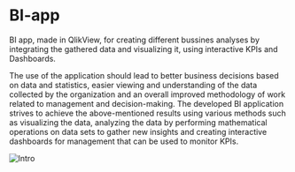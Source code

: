 # BI-app
BI app, made in QlikView, for creating different bussines analyses by integrating the gathered data and visualizing it, using interactive KPIs and Dashboards.

The use of the application should lead to better business decisions based on data and statistics, easier viewing and understanding of the data collected by the organization and an overall improved methodology of work related to management and decision-making. The developed BI application strives to achieve the above-mentioned results using various methods such as visualizing the data, analyzing the data by performing mathematical operations on data sets to gather new insights and creating interactive dashboards for management that can be used to monitor KPIs.



![Intro](https://user-images.githubusercontent.com/113591133/190936168-81712702-9d7c-4c00-89e1-100aadcb6199.png)
